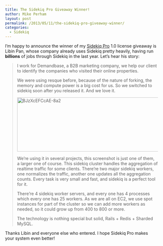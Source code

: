 ```yaml
---
title: The Sidekiq Pro Giveaway Winner!
author: Mike Perham
layout: post
permalink: /2013/05/11/the-sidekiq-pro-giveaway-winner/
categories:
  - Sidekiq
---
```

I&#8217;m happy to announce the winner of my [Sidekiq Pro][1] 1.0 license giveaway is Libin Pan, whose company already uses Sidekiq pretty heavily, having run **billions** of jobs through Sidekiq in the last year. Let&#8217;s hear his story:  
<!--more-->

> I work for Demandbase, a B2B marketing company, we help our client to identify the companies who visited their online properties.
> 
> We were using resque before, because of the nature of forking, the memory and compute power is a big cost for us. So we switched to sidekiq soon after you released it. And we love it.
> 
> <img src="http://www.mikeperham.com/wp-content/uploads/2013/05/BJzXcEFCcAE-8a2.jpg" alt="BJzXcEFCcAE-8a2" width="658" height="178" class="aligncenter size-full wp-image-1339" />
> 
> We&#8217;re using it in several projects, this screenshot is just one of them, a larger one of course. This sidekiq cluster handles the aggregation of realtime traffic for some clients. There&#8217;re two major sidekiq workers, one normalizes the traffic, another one updates all the aggregation counts. Every task is very small and fast, and sidekiq is a perfect tool for it.
> 
> There&#8217;re 4 sidekiq worker servers, and every one has 4 processes which every one has 25 workers. As we are all on EC2, we use spot instances for part of the cluster so we can add more workers as needed, so it could grow up from 400 to 800 or more.
> 
> The technology is nothing special but solid, Rails + Redis + Sharded MySQL. 

Thanks Libin and everyone else who entered. I hope Sidekiq Pro makes your system even better!

 [1]: http://sidekiq.org/pro
